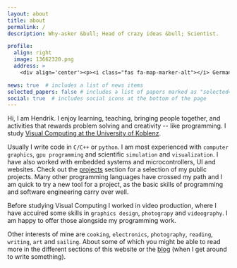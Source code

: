 ```yaml
---
layout: about
title: about
permalink: /
description: Why-asker &bull; Head of crazy ideas &bull; Scientist.

profile:
  align: right
  image: 13662320.png
  address: >
    <div align='center'><p><i class="fas fa-map-marker-alt"></i> Germany</p></div>

news: true  # includes a list of news items
selected_papers: false # includes a list of papers marked as "selected={true}"
social: true  # includes social icons at the bottom of the page
---
```


Hi, I am Hendrik. I enjoy learning, teaching, bringing people together, and activities that rewards problem solving and creativity -- like programming. I study [Visual Computing at the University of Koblenz](https://www.uni-koblenz-landau.de/en/campus-koblenz/fb4/icv?set_language=en).

Usually I write code in `C/C++` or `python`. I am most experienced with `computer graphics`, `gpu programming` and scientific `simulation` and `visualization`. I have also worked with embedded systems and microcontrollers, UI and websites. Check out the [projects](projects) section for a selection of my public projects. Many other programming languages have crossed my path and I am quick to try a new tool for a project, as the basic skills of programming and software engineering carry over well.

Before studying Visual Computing I worked in video production, where I have accuired some skills in `graphics design`, `photograpy` and `videography`. I am happy to offer those alongside my programming work.

Other interests of mine are `cooking`,  `electronics`,  `photography`,  `reading`,  `writing`,  `art` and `sailing`. About some of which you might be able to read more in the different sections of this website or the [blog](blog) (when I get around to write something).  
